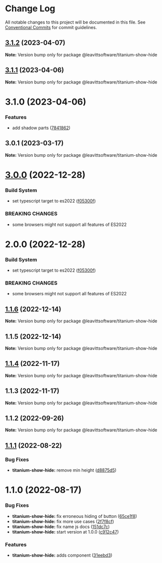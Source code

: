 # Change Log

All notable changes to this project will be documented in this file.
See [Conventional Commits](https://conventionalcommits.org) for commit guidelines.

## [3.1.2](https://github.com/LeavittSoftware/titanium-elements/compare/@leavittsoftware/titanium-show-hide@3.1.1...@leavittsoftware/titanium-show-hide@3.1.2) (2023-04-07)

**Note:** Version bump only for package @leavittsoftware/titanium-show-hide

## [3.1.1](https://github.com/LeavittSoftware/titanium-elements/compare/@leavittsoftware/titanium-show-hide@3.1.0...@leavittsoftware/titanium-show-hide@3.1.1) (2023-04-06)

**Note:** Version bump only for package @leavittsoftware/titanium-show-hide

# 3.1.0 (2023-04-06)

### Features

- add shadow parts ([7841862](https://github.com/LeavittSoftware/titanium-elements/commit/78418629a02be3230c1d66732ee3777a1cd17ad7))

## 3.0.1 (2023-03-17)

**Note:** Version bump only for package @leavittsoftware/titanium-show-hide

# [3.0.0](https://github.com/LeavittSoftware/titanium-elements/compare/@leavittsoftware/titanium-show-hide@2.0.0...@leavittsoftware/titanium-show-hide@3.0.0) (2022-12-28)

### Build System

- set typescript target to es2022 ([f05300f](https://github.com/LeavittSoftware/titanium-elements/commit/f05300fb73bb634f2e7d0ae6a8c1b08132ee2b6a))

### BREAKING CHANGES

- some browsers might not support all features of ES2022

# 2.0.0 (2022-12-28)

### Build System

- set typescript target to es2022 ([f05300f](https://github.com/LeavittSoftware/titanium-elements/commit/f05300fb73bb634f2e7d0ae6a8c1b08132ee2b6a))

### BREAKING CHANGES

- some browsers might not support all features of ES2022

## [1.1.6](https://github.com/LeavittSoftware/titanium-elements/compare/@leavittsoftware/titanium-show-hide@1.1.5...@leavittsoftware/titanium-show-hide@1.1.6) (2022-12-14)

**Note:** Version bump only for package @leavittsoftware/titanium-show-hide

## 1.1.5 (2022-12-14)

**Note:** Version bump only for package @leavittsoftware/titanium-show-hide

## [1.1.4](https://github.com/LeavittSoftware/titanium-elements/compare/@leavittsoftware/titanium-show-hide@1.1.3...@leavittsoftware/titanium-show-hide@1.1.4) (2022-11-17)

**Note:** Version bump only for package @leavittsoftware/titanium-show-hide

## 1.1.3 (2022-11-17)

**Note:** Version bump only for package @leavittsoftware/titanium-show-hide

## 1.1.2 (2022-09-26)

**Note:** Version bump only for package @leavittsoftware/titanium-show-hide

## [1.1.1](https://github.com/LeavittSoftware/titanium-elements/compare/@leavittsoftware/titanium-show-hide@1.1.0...@leavittsoftware/titanium-show-hide@1.1.1) (2022-08-22)

### Bug Fixes

- **titanium-show-hide:** remove min height ([d8875d5](https://github.com/LeavittSoftware/titanium-elements/commit/d8875d569da007dff23763a931846842cb2b4fbe))

# 1.1.0 (2022-08-17)

### Bug Fixes

- **titanium-show-hide:** fix erroneous hiding of button ([65ce1f8](https://github.com/LeavittSoftware/titanium-elements/commit/65ce1f8c8125c61a888f12adde648a6ce3941bce))
- **titanium-show-hide:** fix more use cases ([2f7f8cf](https://github.com/LeavittSoftware/titanium-elements/commit/2f7f8cf7117887cd4d366790bf37809246a728f4))
- **titanium-show-hide:** fix name js docs ([151dc7c](https://github.com/LeavittSoftware/titanium-elements/commit/151dc7cd5081202bdd4a8bc1f9da1a873d9571cf))
- **titanium-show-hide:** start version at 1.0.0 ([c912c47](https://github.com/LeavittSoftware/titanium-elements/commit/c912c4749b2f9162c06f80cd6dab24ccd955824c))

### Features

- **titanium-show-hide:** adds component ([31eebd3](https://github.com/LeavittSoftware/titanium-elements/commit/31eebd39cbc9ede6f65d11ebeb11f832503ff372))
